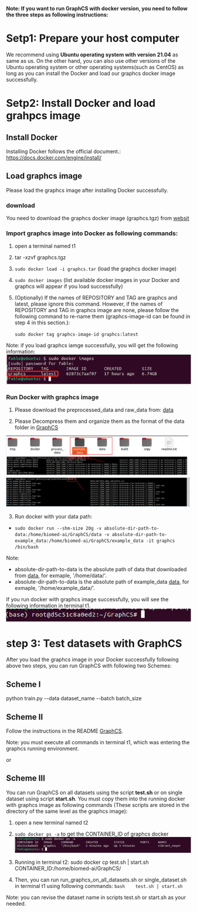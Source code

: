 **Note: If you want to run GraphCS with docker version, you need to follow the three steps 
as following instructions:** 



# Setp1: Prepare your host computer

We recommend using **Ubuntu operating system with version 21.04** as same as us. On the other hand,
  you can also use other versions of the Ubuntu operating system or other operating systems(such as CentOS) as long as 
you can install the Docker and load our graphcs docker image successfully.  



# Setp2: Install Docker and load grahpcs image

## Install Docker

Installing Docker follows the official document.: https://docs.docker.com/engine/install/


## Load graphcs image
 Please load the graphcs image after installing Docker successfully. 
 
### download

You need to download the graphcs docker image (graphcs.tgz) from [websit](https://www.synapse.org/#!Synapse:syn26147749/files/)



### Import graphcs image into Docker as following commands: 
1. open a terminal named t1

2. tar -xzvf graphcs.tgz

3. `sudo docker load -i graphcs.tar` (load the graphcs docker image)

4. `sudo docker images` (list available docker images in your Docker and graphcs will appear if you load successfully)

5. (Optionally) If the names of REPOSITORY and TAG are graphcs and latest, please ignore this command. However, 
if the names of REPOSITORY and TAG in graphcs image are none, please follow the following 
command to re-name them (graphcs-image-id can be found in step 4 in this section.):

    `sudo docker tag graphcs-image-id graphcs:latest`
    
Note: if you load graphcs iamge successfully, you will get the following information:
![(Variational) load_successful](load_successful.jpg)
    
    
    
### Run Docker with graphcs image

1. Please download the preprocessed_data and raw_data from: [data](https://drive.google.com/drive/folders/1ST0T90HcxCKuxOTmOvqCI-IyE2IY6YvM?usp=sharing)

2. Please Decompress them and organize them as the format of the data folder in [GraphCS](https://github.com/biomed-AI/GraphCS)

![(Variational) data_formart](data_formart.jpg)

3. Run docker with your data path:

- `sudo docker run --shm-size 20g -v absolute-dir-path-to-data:/home/biomed-ai/GraphCS/data
 -v absolute-dir-path-to-example_data:/home/biomed-ai/GraphCS/example_data -it graphcs /bin/bash`

Note:
- absolute-dir-path-to-data is the absolute path of data that downloaded from [data](https://drive.google.com/drive/folders/1ST0T90HcxCKuxOTmOvqCI-IyE2IY6YvM?usp=sharing),
 for exmaple, '/home/data/'.
- absolute-dir-path-to-data is the absolute path of example_data [data](https://drive.google.com/drive/folders/1ST0T90HcxCKuxOTmOvqCI-IyE2IY6YvM?usp=sharing),
 for exmaple, '/home/example_data/'.

If you run docker with graphcs image successfully, you will see the following information in terminal t1. 
![(Variational) run](run.jpg)




# step 3: Test datasets with GraphCS
After you load the graphcs image in your Docker successfully following above two steps,
 you can run GraphCS with following two Schemes:


##  Scheme I
python train.py --data dataset_name --batch batch_size


##  Scheme II

Follow the instructions in the README [GraphCS](https://github.com/biomed-AI/GraphCS).

Note: you must execute all commands in terminal t1, which was entering the graphcs running environment. 


or 


##  Scheme III 
You can run GraphCS on all datasets using the script **test.sh**
or on single dataset using script **start.sh**. You must copy them into the running  docker with  graphcs image as following 
commands (These scripts are stored in the directory of the same level as the graphcs image):

1. open a new terminal named t2

2. `sudo docker ps -a` to get the CONTAINER_ID  of graphcs docker 
 ![(Variational) Container_id](Container_id.jpg)

3. Running in terminal t2:
	sudo docker cp test.sh | start.sh CONTAINER_ID:/home/biomed-ai/GraphCS/ 
	
4. Then, you can run  run_graphcs_on_all_datasets.sh or single_dataset.sh in terminal t1 using following commands:
	`bash    test.sh | start.sh`
	
Note: you can revise the dataset name in scripts test.sh or start.sh as your needed. 
